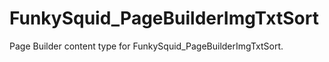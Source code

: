 # FunkySquid_PageBuilderImgTxtSort

Page Builder content type for FunkySquid_PageBuilderImgTxtSort.
